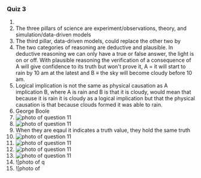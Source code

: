 ### Quiz 3
  
1.
2. The three pillars of science are experiment/observations, theory, and simulation/data-driven models  
3. The third pillar, data-driven models, could replace the other two by
4. The two categories of reasoning are deductive and plausible. In deductive reasoning we can only have a true or false answer, the light is on or off. With plausible reasoning the verification of a consequence of A will give confidence to its truth but won't prove it, A = it will start to rain by 10 am at the latest and B ≡ the sky will become cloudy before 10 am.
5. Logical implication is not the same as physical causation as A implication B, where A is rain and B is that it is cloudy, would mean that because it is rain it is cloudy as a logical implication but that the physical causation is that because clouds formed it was able to rain.
6. George Boole
7. ![photo of question 11](2.jpg)
8. ![photo of question 11](2.jpg)
9. When they are eqaul it indicates a truth value, they hold the same truth
10. ![photo of question 11](2.jpg)
11. ![photo of question 11](2.jpg)
12. ![photo of question 11](2.jpg)
13. ![photo of question 11](2.jpg)
14. ![photo of q
15. ![photo of 

